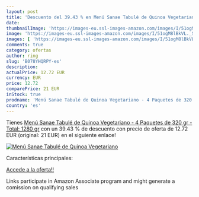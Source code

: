 ```yaml
---
layout: post
title: 'Descuento del 39.43 % en Menú Sanae Tabulé de Quinoa Vegetariano '
date: 
thumbnailImage: 'https://images-eu.ssl-images-amazon.com/images/I/51ogM8lBkVL._SL200_.jpg'
image: 'https://images-eu.ssl-images-amazon.com/images/I/51ogM8lBkVL._SL200_.jpg'
images: [ 'https://images-eu.ssl-images-amazon.com/images/I/51ogM8lBkVL._SL200_.jpg' ]
comments: true
category: ofertas
author: ring
slug: 'B078YHQRPY-es'
description:
actualPrice: 12.72 EUR
currency: EUR
price: 12.72
comparePrice: 21 EUR
inStock: true
prodname: 'Menú Sanae Tabulé de Quinoa Vegetariano - 4 Paquetes de 320 gr - Total: 1280 gr'
country: 'es'
---
```


Tienes [Menú Sanae Tabulé de Quinoa Vegetariano - 4 Paquetes de 320 gr - Total: 1280 gr](https://www.amazon.es/dp/B078YHQRPY/?tag=tolees-21) con un 39.43 % de descuento con precio de oferta de 12.72 EUR (original: 21 EUR) en el siguiente enlace!

[![Menú Sanae Tabulé de Quinoa Vegetariano ](https://images-eu.ssl-images-amazon.com/images/I/51ogM8lBkVL._SL200_.jpg)](https://www.amazon.es/dp/B078YHQRPY/?tag=tolees-21)

Características principales:


[Accede a la oferta!!](https://www.amazon.es/dp/B078YHQRPY/?tag=tolees-21)

Links participate in Amazon Associate program and might generate a comission on qualifying sales


